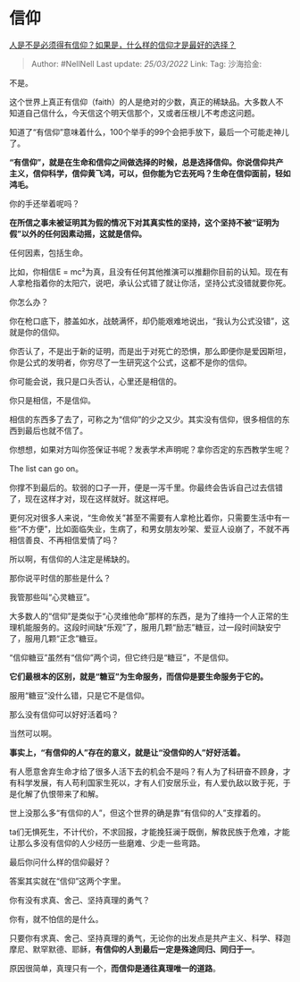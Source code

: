 # 信仰

[人是不是必须得有信仰？如果是，什么样的信仰才是最好的选择？](https://www.zhihu.com/question/511352074/answer/2403004747)

> Author: #NellNell
> Last update: *25/03/2022*
> Link:
> Tag:
> 沙海拾金:

不是。

这个世界上真正有信仰（faith）的人是绝对的少数，真正的稀缺品。大多数人不知道自己信什么，今天信这个明天信那个，又或者压根儿不考虑这问题。

知道了“有信仰”意味着什么，100个举手的99个会把手放下，最后一个可能走神儿了。

**“有信仰”，就是在生命和信仰之间做选择的时候，总是选择信仰。你说信仰共产主义，信仰科学，信仰黄飞鸿，可以，但你能为它去死吗？生命在信仰面前，轻如鸿毛。**

你的手还举着呢吗？

**在所信之事未被证明其为假的情况下对其真实性的坚持，这个坚持不被“证明为假”以外的任何因素动摇，这就是信仰。**

任何因素，包括生命。

比如，你相信E = mc²为真，且没有任何其他推演可以推翻你目前的认知。现在有人拿枪指着你的太阳穴，说吧，承认公式错了就让你活，坚持公式没错就要你死。

你怎么办？

你在枪口底下，膝盖如水，战兢满怀，却仍能艰难地说出，“我认为公式没错”，这就是你的信仰。

你否认了，不是出于新的证明，而是出于对死亡的恐惧，那么即便你是爱因斯坦，你是公式的发明者，你穷尽了一生研究这个公式，这都不是你的信仰。

你可能会说，我只是口头否认，心里还是相信的。

你只是相信，不是信仰。

相信的东西多了去了，可称之为“信仰”的少之又少。其实没有信仰，很多相信的东西到最后也就不信了。

你想想，如果对方叫你签保证书呢？发表学术声明呢？拿你否定的东西教学生呢？

The list can go on。

你撑不到最后的。软弱的口子一开，便是一泻千里。你最终会告诉自己过去信错了，现在这样才对，现在这样就好。就这样吧。

更何况对很多人来说，“生命攸关”甚至不需要有人拿枪比着你，只需要生活中有一些“不方便”，比如面临失业，生病了，和男女朋友吵架、爱豆人设崩了，不就不再相信善良、不再相信爱情了吗？

所以啊，有信仰的人注定是稀缺的。

那你说平时信的那些是什么？

我管那些叫“心灵糖豆”。

大多数人的“信仰”是类似于“心灵维他命”那样的东西，是为了维持一个人正常的生理机能服务的。这段时间缺“乐观”了，服用几颗“励志”糖豆，过一段时间缺安宁了，服用几颗“正念”糖豆。

“信仰糖豆”虽然有“信仰”两个词，但它终归是“糖豆”，不是信仰。

**它们最根本的区别，就是“糖豆”为生命服务，而信仰是要生命服务于它的。**

服用“糖豆”没什么错，只是它不是信仰。

那么没有信仰可以好好活着吗？

当然可以啊。

**事实上，“有信仰的人”存在的意义，就是让“没信仰的人”好好活着。**

有人愿意舍弃生命才给了很多人活下去的机会不是吗？有人为了科研奋不顾身，才有科学发展，有人苟利国家生死以，才有人们安居乐业，有人爱仇敌以致于死，于是化解了仇恨带来了和解。

世上没那么多“有信仰的人”，但这个世界的确是靠“有信仰的人”支撑着的。

ta们无惧死生，不计代价，不求回报，才能挽狂澜于既倒，解救民族于危难，才能让那么多没有信仰的人少经历一些磨难、少走一些弯路。

最后你问什么样的信仰最好？

答案其实就在“信仰”这两个字里。

你有没有求真、舍己、坚持真理的勇气？

你有，就不怕信的是什么。

只要你有求真、舍己、坚持真理的勇气，无论你的出发点是共产主义、科学、释迦摩尼、默罕默德、耶稣，**有信仰的人到最后一定是殊途同归、同归于一**。

原因很简单，真理只有一个，**而信仰是通往真理唯一的道路**。
